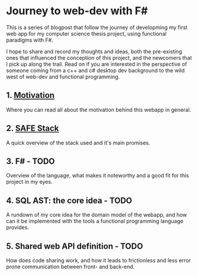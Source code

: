 # Journey to web-dev with F#

This is a series of blogpost that follow the journey of developming my first web app for my computer science thesis project, using functional paradigms with F#.

I hope to share and record my thoughts and ideas, both the pre-existing ones that influenced the conception of this project, and the newcomers that I pick up along the trail. Read on if you are interested in the perspective of someone coming from a c++ and c# desktop dev background to the wild west of web-dev and functional programming.

## 1. [Motivation](motivation.md)
Where you can read all about the motivation behind this webapp in general.
## 2. [SAFE Stack](safe_stack.md)
A quick overview of the stack used and it's main promises.
## 3. F# - TODO
Overview of the language, what makes it noteworthy and a good fit for this project in my eyes.
## 4. SQL AST: the core idea - TODO
A rundown of my core idea for the domain model of the webapp, and how can it be implemented with the tools a functional programming language provides.
## 5. Shared web API definition - TODO
How does code sharing work, and how it leads to frictionless and less error prone communication between front- and back-end.